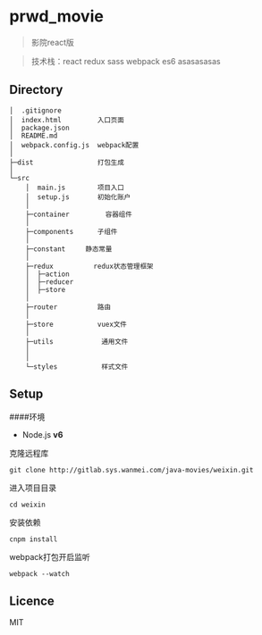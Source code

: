 # prwd_movie
> 影院react版

> 技术栈：react redux sass webpack es6
asasasasas

## Directory

```
│  .gitignore
│  index.html         入口页面
│  package.json
│  README.md
│  webpack.config.js  webpack配置
│
├─dist                打包生成
│     
└─src
    │  main.js        项目入口
    │  setup.js       初始化账户
    │
    ├─container         容器组件
    │
    ├─components      子组件
    │
    ├─constant     静态常量
    │
    ├─redux          redux状态管理框架
    │  ├─action
    │  ├─reducer
    │  ├─store
    │     
    ├─router          路由
    │
    ├─store           vuex文件
    │
    ├─utils            通用文件
    │
    │
    └─styles           样式文件

```


## Setup
####环境
* Node.js **v6**

克隆远程库
```
git clone http://gitlab.sys.wanmei.com/java-movies/weixin.git
```
进入项目目录
```
cd weixin
```
安装依赖
```
cnpm install

```
webpack打包开启监听
```
webpack --watch
```
## Licence
MIT
